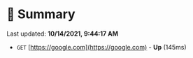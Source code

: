 # 📖 Summary
Last updated: **10/14/2021, 9:44:17 AM**

- `GET` [https://google.com](https://google.com) - **Up** (145ms)

